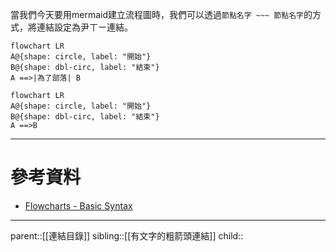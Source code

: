 當我們今天要用mermaid建立流程圖時，我們可以透過`節點名字 ~~~ 節點名字`的方式，將連結設定為尹ㄒㄧ連結。
```Mermaid
flowchart LR
A@{shape: circle, label: "開始"}
B@{shape: dbl-circ, label: "結束"}
A ==>|為了部落| B
```
```mermaid
flowchart LR
A@{shape: circle, label: "開始"}
B@{shape: dbl-circ, label: "結束"}
A ==>B
```
- - -
# 參考資料
- [Flowcharts - Basic Syntax](https://mermaid.js.org/syntax/flowchart.html)
- - -
parent::[[連結目錄]]
sibling::[[有文字的粗箭頭連結]]
child::